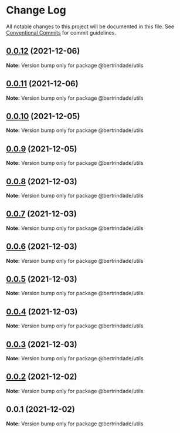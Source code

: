 # Change Log

All notable changes to this project will be documented in this file.
See [Conventional Commits](https://conventionalcommits.org) for commit guidelines.

## [0.0.12](https://github.com/berTrindade/lerna/compare/@bertrindade/utils@0.0.11...@bertrindade/utils@0.0.12) (2021-12-06)

**Note:** Version bump only for package @bertrindade/utils





## [0.0.11](https://github.com/berTrindade/lerna/compare/@bertrindade/utils@0.0.10...@bertrindade/utils@0.0.11) (2021-12-06)

**Note:** Version bump only for package @bertrindade/utils





## [0.0.10](https://github.com/berTrindade/lerna/compare/@bertrindade/utils@0.0.9...@bertrindade/utils@0.0.10) (2021-12-05)

**Note:** Version bump only for package @bertrindade/utils





## [0.0.9](https://github.com/berTrindade/lerna/compare/@bertrindade/utils@0.0.8...@bertrindade/utils@0.0.9) (2021-12-05)

**Note:** Version bump only for package @bertrindade/utils





## [0.0.8](https://github.com/berTrindade/lerna/compare/@bertrindade/utils@0.0.7...@bertrindade/utils@0.0.8) (2021-12-03)

**Note:** Version bump only for package @bertrindade/utils





## [0.0.7](https://github.com/berTrindade/lerna/compare/@bertrindade/utils@0.0.6...@bertrindade/utils@0.0.7) (2021-12-03)

**Note:** Version bump only for package @bertrindade/utils





## [0.0.6](https://github.com/berTrindade/lerna/compare/@bertrindade/utils@0.0.5...@bertrindade/utils@0.0.6) (2021-12-03)

**Note:** Version bump only for package @bertrindade/utils





## [0.0.5](https://github.com/berTrindade/lerna/compare/@bertrindade/utils@0.0.4...@bertrindade/utils@0.0.5) (2021-12-03)

**Note:** Version bump only for package @bertrindade/utils





## [0.0.4](https://github.com/berTrindade/lerna/compare/@bertrindade/utils@0.0.3...@bertrindade/utils@0.0.4) (2021-12-03)

**Note:** Version bump only for package @bertrindade/utils





## [0.0.3](https://github.com/berTrindade/lerna/compare/@bertrindade/utils@0.0.2...@bertrindade/utils@0.0.3) (2021-12-03)

**Note:** Version bump only for package @bertrindade/utils





## [0.0.2](https://github.com/berTrindade/lerna/compare/@bertrindade/utils@0.0.1...@bertrindade/utils@0.0.2) (2021-12-02)

**Note:** Version bump only for package @bertrindade/utils





## 0.0.1 (2021-12-02)

**Note:** Version bump only for package @bertrindade/utils
